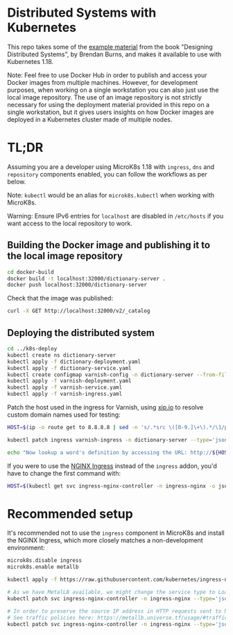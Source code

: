 # Distributed Systems with Kubernetes

This repo takes some of the [example material](https://github.com/brendandburns/designing-distributed-systems) from the book "Designing Distributed Systems", by Brendan Burns, and makes it available to use with Kubernetes 1.18.

Note: Feel free to use Docker Hub in order to publish and access your Docker images from multiple machines. However, for development purposes, when working on a single workstation you can also just use the local image repository. The use of an image repository is not strictly necessary for using the deployment material provided in this repo on a single workstation, but it gives users insights on how Docker images are deployed in a Kubernetes cluster made of multiple nodes.

# TL;DR

Assuming you are a developer using MicroK8s 1.18 with `ingress`, `dns` and `repository` components enabled, you can follow the workflows as per below.

Note: `kubectl` would be an alias for `microk8s.kubectl` when working with MicroK8s.

Warning: Ensure IPv6 entries for `localhost` are disabled in `/etc/hosts` if you want access to the local repository to work.

## Building the Docker image and publishing it to the local image repository

```bash
cd docker-build
docker build -t localhost:32000/dictionary-server .
docker push localhost:32000/dictionary-server
```

Check that the image was published:

```bash
curl -X GET http://localhost:32000/v2/_catalog
```

## Deploying the distributed system

```bash
cd ../k8s-deploy
kubectl create ns dictionary-server
kubectl apply -f dictionary-deployment.yaml
kubectl apply -f dictionary-service.yaml
kubectl create configmap varnish-config -n dictionary-server --from-file=default.vcl
kubectl apply -f varnish-deployment.yaml
kubectl apply -f varnish-service.yaml
kubectl apply -f varnish-ingress.yaml
```

Patch the host used in the ingress for Varnish, using [xip.io](http://xip.io/) to resolve custom domain names used for testing:

```bash
HOST=$(ip -o route get to 8.8.8.8 | sed -n 's/.*src \([0-9.]\+\).*/\1/p').xip.io

kubectl patch ingress varnish-ingress -n dictionary-server --type='json' -p="[{\"op\": \"replace\", \"path\": \"/spec/rules/0/host\", \"value\":\"${HOST}\"}]"

echo "Now lookup a word's definition by accessing the URL: http://${HOST}/search/word"
```

If you were to use the [NGINX Ingress](https://kubernetes.github.io/ingress-nginx/) instead of the `ingress` addon, you'd have to change the first command with:

```bash
HOST=$(kubectl get svc ingress-nginx-controller -n ingress-nginx -o jsonpath='{.status.loadBalancer.ingress[0].ip}').xip.io
```

# Recommended setup

It's recommended not to use the `ingress` component in MicroK8s and install the NGINX Ingress, which more closely matches a non-development environment:

```bash
microk8s.disable ingress
microk8s.enable metallb

kubectl apply -f https://raw.githubusercontent.com/kubernetes/ingress-nginx/master/deploy/static/provider/baremetal/deploy.yaml

# As we have MetalLB available, we might change the service type to LoadBalancer
kubectl patch svc ingress-nginx-controller -n ingress-nginx --type='json' -p='[{"op": "replace", "path": "/spec/type", "value":"LoadBalancer"}]'

# In order to preserve the source IP address in HTTP requests sent to NGINX, it is necessary to use the Local traffic policy
# See traffic policies here: https://metallb.universe.tf/usage/#traffic-policies
kubectl patch svc ingress-nginx-controller -n ingress-nginx --type='json' -p='[{"op": "replace", "path": "/spec/externalTrafficPolicy", "value":"Local"}]'
```

